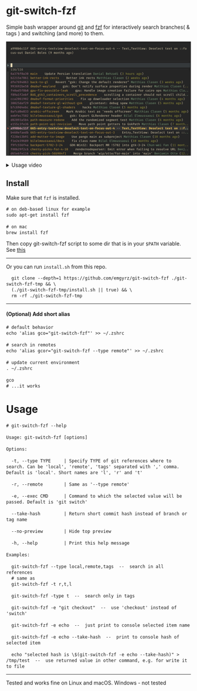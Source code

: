 # git-switch-fzf

Simple bash wrapper around [git](https://github.com/git/git) and [fzf](https://github.com/junegunn/fzf) 
for interactively search branches( & tags ) and switching (and more) to them.

![screenshot](./img/screenshot.png "screenshot")
<details>
  <summary>Usage video</summary>
  <video width="640" src="https://github.com/emgyrz/git-switch-fzf/assets/12197614/647f8f8e-926d-49e9-ad3e-0c4a8f11d7b8"></video>  
</details>


## Install

Make sure that `fzf` is installed.
```shell
# on deb-based linux for example
sudo apt-get install fzf

# on mac
brew install fzf
```

Then copy git-switch-fzf script to some dir that is in your `$PATH` variable. See [this](https://stackoverflow.com/a/20054809)

___

Or you can run `install.sh` from this repo.

```shell
  git clone --depth=1 https://github.com/emgyrz/git-switch-fzf ./git-switch-fzf-tmp && \
  (./git-switch-fzf-tmp/install.sh || true) && \
  rm -rf ./git-switch-fzf-tmp
```
___

#### (Optional) Add short alias
```shell
# default behavior
echo 'alias gco="git-switch-fzf"' >> ~/.zshrc

# search in remotes
echo 'alias gcor="git-switch-fzf --type remote"' >> ~/.zshrc 

# update current environment
. ~/.zshrc

gco 
# ...it works
```


# Usage

```shell
# git-switch-fzf --help

Usage: git-switch-fzf [options]

Options:

  -t, --type TYPE     | Specify TYPE of git references where to search. Can be 'local', 'remote', 'tags' separated with ',' comma. Default is 'local'. Short names are 'l', 'r' and 't'
  
  -r, --remote        | Same as '--type remote'
  
  -e, --exec CMD      | Command to which the selected value will be passed. Default is 'git switch'
  
  --take-hash         | Return short commit hash instead of branch or tag name
   
  --no-preview        | Hide top preview
  
  -h, --help          | Print this help message
  
Examples:  

  git-switch-fzf --type local,remote,tags  --  search in all references
  # same as 
  git-switch-fzf -t r,t,l
  
  git-switch-fzf -type t  --  search only in tags
  
  git-switch-fzf -e "git checkout"  --  use 'checkout' instead of 'switch' 
  
  git-switch-fzf -e echo  --  just print to console selected item name
  
  git-switch-fzf -e echo --take-hash  --  print to console hash of selected item
  
  echo "selected hash is \$(git-switch-fzf -e echo --take-hash)" > /tmp/test  --  use returned value in other command, e.g. for write it to file
```

___
Tested and works fine on Linux and macOS. Windows - not tested

